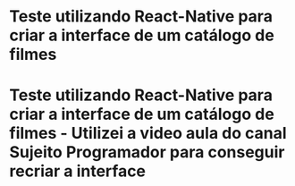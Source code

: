 # Teste utilizando React-Native para criar a interface de um catálogo de filmes
# Teste utilizando React-Native para criar a interface de um catálogo de filmes - Utilizei a video aula do canal Sujeito Programador para conseguir recriar a interface
